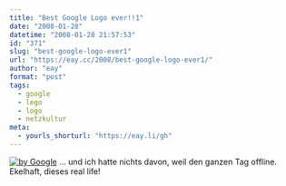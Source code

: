 ```yaml
---
title: "Best Google Logo ever!!1"
date: "2008-01-28"
datetime: "2008-01-28 21:57:53"
id: "371"
slug: "best-google-logo-ever1"
url: "https://eay.cc/2008/best-google-logo-ever1/"
author: "eay"
format: "post"
tags:
  - google
  - lego
  - logo
  - netzkultur
meta:
  - yourls_shorturl: "https://eay.li/gh"
---
```


[![](/uploads/2008/googlelego.gif "by Google")](http://www.google.de/) ... und ich hatte nichts davon, weil den ganzen Tag offline. Ekelhaft, dieses real life!

